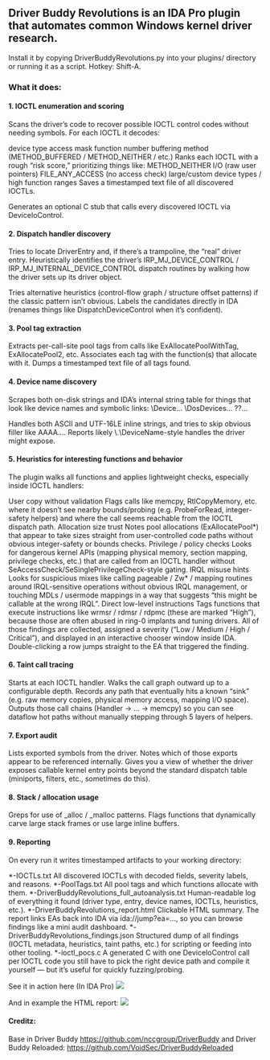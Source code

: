 ## Driver Buddy Revolutions is an IDA Pro plugin that automates common Windows kernel driver research. 
Install it by copying DriverBuddyRevolutions.py into your plugins/ directory or running it as a script. 
Hotkey: Shift-A.

### What it does:
#### 1. IOCTL enumeration and scoring

Scans the driver’s code to recover possible IOCTL control codes without needing symbols.
For each IOCTL it decodes:

device type
access mask
function number
buffering method (METHOD_BUFFERED / METHOD_NEITHER / etc.)
Ranks each IOCTL with a rough “risk score,” prioritizing things like:
METHOD_NEITHER I/O (raw user pointers)
FILE_ANY_ACCESS (no access check)
large/custom device types / high function ranges
Saves a timestamped text file of all discovered IOCTLs.

Generates an optional C stub that calls every discovered IOCTL via DeviceIoControl.

#### 2. Dispatch handler discovery

Tries to locate DriverEntry and, if there’s a trampoline, the “real” driver entry.
Heuristically identifies the driver’s IRP_MJ_DEVICE_CONTROL / IRP_MJ_INTERNAL_DEVICE_CONTROL dispatch routines by walking how the driver sets up its driver object.

Tries alternative heuristics (control-flow graph / structure offset patterns) if the classic pattern isn’t obvious.
Labels the candidates directly in IDA (renames things like DispatchDeviceControl when it’s confident).

#### 3. Pool tag extraction

Extracts per-call-site pool tags from calls like ExAllocatePoolWithTag, ExAllocatePool2, etc.
Associates each tag with the function(s) that allocate with it.
Dumps a timestamped text file of all tags found.

#### 4. Device name discovery

Scrapes both on-disk strings and IDA’s internal string table for things that look like device names and symbolic links:
\Device\...
\DosDevices\...
\??\...

Handles both ASCII and UTF-16LE inline strings, and tries to skip obvious filler like AAAA....
Reports likely \\.\DeviceName-style handles the driver might expose.

#### 5. Heuristics for interesting functions and behavior

The plugin walks all functions and applies lightweight checks, especially inside IOCTL handlers:

User copy without validation
Flags calls like memcpy, RtlCopyMemory, etc. where it doesn’t see nearby bounds/probing (e.g. ProbeForRead, integer-safety helpers) and where the call seems reachable from the IOCTL dispatch path.
Allocation size trust
Notes pool allocations (ExAllocatePool*) that appear to take sizes straight from user-controlled code paths without obvious integer-safety or bounds checks.
Privilege / policy checks
Looks for dangerous kernel APIs (mapping physical memory, section mapping, privilege checks, etc.) that are called from an IOCTL handler without SeAccessCheck/SeSinglePrivilegeCheck-style gating.
IRQL misuse hints
Looks for suspicious mixes like calling pageable / Zw* / mapping routines around IRQL-sensitive operations without obvious IRQL management, or touching MDLs / usermode mappings in a way that suggests “this might be callable at the wrong IRQL”.
Direct low-level instructions
Tags functions that execute instructions like wrmsr / rdmsr / rdpmc (these are marked “High”), because those are often abused in ring-0 implants and tuning drivers.
All of those findings are collected, assigned a severity (“Low / Medium / High / Critical”), and displayed in an interactive chooser window inside IDA. Double-clicking a row jumps straight to the EA that triggered the finding.

#### 6. Taint call tracing

Starts at each IOCTL handler.
Walks the call graph outward up to a configurable depth.
Records any path that eventually hits a known “sink” (e.g. raw memory copies, physical memory access, mapping I/O space).
Outputs those call chains (Handler → … → memcpy) so you can see dataflow hot paths without manually stepping through 5 layers of helpers.

#### 7. Export audit

Lists exported symbols from the driver.
Notes which of those exports appear to be referenced internally.
Gives you a view of whether the driver exposes callable kernel entry points beyond the standard dispatch table (miniports, filters, etc., sometimes do this).

#### 8. Stack / allocation usage

Greps for use of _alloc / _malloc patterns.
Flags functions that dynamically carve large stack frames or use large inline buffers.

#### 9. Reporting

On every run it writes timestamped artifacts to your working directory:

*-IOCTLs.txt
All discovered IOCTLs with decoded fields, severity labels, and reasons.
*-PoolTags.txt
All pool tags and which functions allocate with them.
*-DriverBuddyRevolutions_full_autoanalysis.txt
Human-readable log of everything it found (driver type, entry, device names, IOCTLs, heuristics, etc.).
*-DriverBuddyRevolutions_report.html
Clickable HTML summary. The report links EAs back into IDA via ida://jump?ea=..., so you can browse findings like a mini audit dashboard.
*-DriverBuddyRevolutions_findings.json
Structured dump of all findings (IOCTL metadata, heuristics, taint paths, etc.) for scripting or feeding into other tooling.
*-ioctl_pocs.c
A generated C with one DeviceIoControl call per IOCTL code you still have to pick the right device path and compile it yourself — but it’s useful for quickly fuzzing/probing.

See it in action here (In IDA Pro)
<img src="https://i.imgur.com/U2ULhwD.png">

And in example the HTML report:
<img src="https://i.imgur.com/Hsx54Xn.png">


#### Creditz:
Base in Driver Buddy https://github.com/nccgroup/DriverBuddy and Driver Buddy Reloaded: https://github.com/VoidSec/DriverBuddyReloaded
